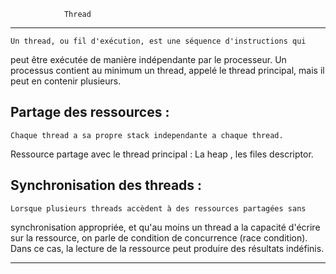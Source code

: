 				Thread
**********************************************************************************

	Un thread, ou fil d'exécution, est une séquence d'instructions qui
peut être exécutée de manière indépendante par le processeur.
Un processus contient au minimum un thread, appelé le thread principal,
mais il peut en contenir plusieurs.


Partage des ressources :
------------------------

	Chaque thread a sa propre stack independante a chaque thread.

Ressource partage avec le thread principal : La heap , les files descriptor.


Synchronisation des threads :
-----------------------------

	Lorsque plusieurs threads accèdent à des ressources partagées sans 
synchronisation appropriée, et qu'au moins un thread a la capacité d'écrire 
sur la ressource, on parle de condition de concurrence (race condition). 
Dans ce cas, la lecture de la ressource peut produire des résultats indéfinis.

***********************************************************************************
